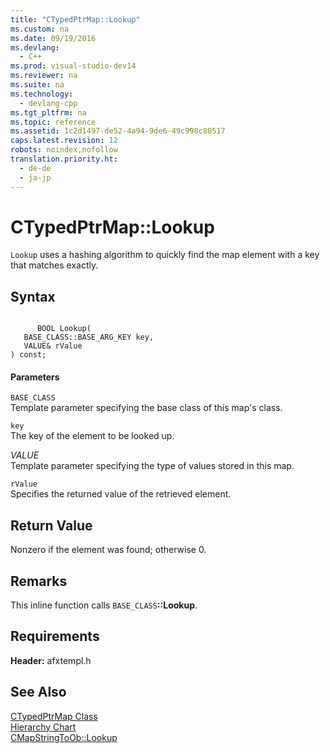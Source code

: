 ```yaml
---
title: "CTypedPtrMap::Lookup"
ms.custom: na
ms.date: 09/19/2016
ms.devlang: 
  - C++
ms.prod: visual-studio-dev14
ms.reviewer: na
ms.suite: na
ms.technology: 
  - devlang-cpp
ms.tgt_pltfrm: na
ms.topic: reference
ms.assetid: 1c2d1497-de52-4a94-9de6-49c998c80517
caps.latest.revision: 12
robots: noindex,nofollow
translation.priority.ht: 
  - de-de
  - ja-jp
---
```

# CTypedPtrMap::Lookup
`Lookup` uses a hashing algorithm to quickly find the map element with a key that matches exactly.  
  
## Syntax  
  
```  
  
      BOOL Lookup(  
   BASE_CLASS::BASE_ARG_KEY key,  
   VALUE& rValue   
) const;  
```  
  
#### Parameters  
 `BASE_CLASS`  
 Template parameter specifying the base class of this map's class.  
  
 `key`  
 The key of the element to be looked up.  
  
 *VALUE*  
 Template parameter specifying the type of values stored in this map.  
  
 `rValue`  
 Specifies the returned value of the retrieved element.  
  
## Return Value  
 Nonzero if the element was found; otherwise 0.  
  
## Remarks  
 This inline function calls `BASE_CLASS`**::Lookup**.  
  
## Requirements  
 **Header:** afxtempl.h  
  
## See Also  
 [CTypedPtrMap Class](../vs140/CTypedPtrMap-Class.md)   
 [Hierarchy Chart](../vs140/Hierarchy-Chart.md)   
 [CMapStringToOb::Lookup](../vs140/CMapStringToOb--Lookup.md)